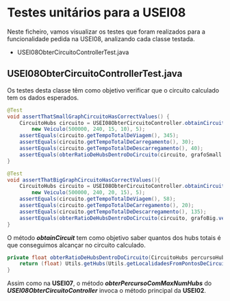 # Testes unitários para a USEI08

Neste ficheiro, vamos visualizar os testes que foram realizados para a funcionalidade pedida na USEI08, analizando cada classe testada.
* USEI08ObterCircuitoControllerTest.java

## USEI08ObterCircuitoControllerTest.java

Os testes desta classe têm como objetivo verificar que o circuito calculado tem os dados esperados.

```java
@Test
void assertThatSmallGraphCircuitoHasCorrectValues() {
    CircuitoHubs circuito = USEI08ObterCircuitoController.obtainCircuit(grafoSmall, Utils.getLocalidadeById("CT4",grafoSmall.vertices()),
        new Veiculo(500000, 240, 15, 10), 5);
    assertEquals(circuito.getTempoTotalDeViagem(), 345);
    assertEquals(circuito.getTempoTotalDeCarregamento(), 30);
    assertEquals(circuito.getTempoTotalDeDescarregamento(), 40);
    assertEquals(obterRatioDeHubsDentroDoCircuito(circuito, grafoSmall.vertices()), (float)4/5);
}
```
```java
@Test
void assertThatBigGraphCircuitoHasCorrectValues(){
    CircuitoHubs circuito = USEI08ObterCircuitoController.obtainCircuit(grafoBig, Utils.getLocalidadeById("CT6",grafoBig.vertices()),
        new Veiculo(500000, 240, 20, 15), 5);
    assertEquals(circuito.getTempoTotalDeViagem(), 58);
    assertEquals(circuito.getTempoTotalDeCarregamento(), 20);
    assertEquals(circuito.getTempoTotalDeDescarregamento(), 135);
    assertEquals(obterRatioDeHubsDentroDoCircuito(circuito, grafoBig.vertices()), 1);
}
```
O método ***obtainCircuit*** tem como objetivo saber quantos dos hubs totais é que conseguimos alcançar no circuito calculado.

```java
private float obterRatioDeHubsDentroDoCircuito(CircuitoHubs percursoHubs, List<Localidade> localidades){
    return (float) Utils.getHubs(Utils.getLocalidadesFromPontosDeCircuito(percursoHubs.getPontosDoPercurso())).size() / Utils.getHubs(localidades).size();
}
```

Assim como na **USEI07**, o método ***obterPercursoComMaxNumHubs*** do ***USEI08ObterCircuitoController*** invoca o método principal da **USEI02**.